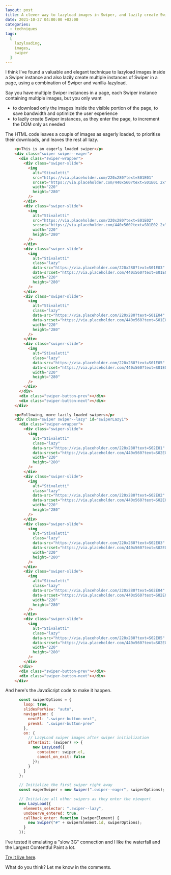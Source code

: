 ```yaml
---
layout: post
title: A clever way to lazyload images in Swiper, and lazily create Swiper instances
date: 2021-10-27 04:00:00 +02:00
categories:
  - techniques
tags:
  [
    lazyloading,
    images,
    swiper
  ]
---
```


I think I've found a valuable and elegant technique to lazyload images inside a Swiper instance and also lazily create multiple instances of Swiper in a page, using a combination of Swiper and vanilla-lazyload. 

Say you have multiple Swiper instances in a page, each Swiper instance containing multiple images, but you only want

- to download only the images inside the visible portion of the page, to save bandwidth and optimize the user experience 
- to lazily create Swiper instances, as they enter the page, to increment the DOM only as needed

The HTML code leaves a couple of images as eagerly loaded, to prioritise their downloads, and leaves the rest all lazy. 

```html
    <p>This is an eagerly loaded swiper</p>
    <div class="swiper swiper--eager">
      <div class="swiper-wrapper">
        <div class="swiper-slide">
          <img
            alt="Stivaletti"
            src="https://via.placeholder.com/220x280?text=S01E01"
            srcset="https://via.placeholder.com/440x560?text=S01E01 2x"
            width="220"
            height="280"
          />
        </div>
        <div class="swiper-slide">
          <img
            alt="Stivaletti"
            src="https://via.placeholder.com/220x280?text=S01E02"
            srcset="https://via.placeholder.com/440x560?text=S01E02 2x"
            width="220"
            height="280"
          />
        </div>
        <div class="swiper-slide">
          <img
            alt="Stivaletti"
            class="lazy"
            data-src="https://via.placeholder.com/220x280?text=S01E03"
            data-srcset="https://via.placeholder.com/440x560?text=S01E03 2x"
            width="220"
            height="280"
          />
        </div>
        <div class="swiper-slide">
          <img
            alt="Stivaletti"
            class="lazy"
            data-src="https://via.placeholder.com/220x280?text=S01E04"
            data-srcset="https://via.placeholder.com/440x560?text=S01E04 2x"
            width="220"
            height="280"
          />
        </div>
        <div class="swiper-slide">
          <img
            alt="Stivaletti"
            class="lazy"
            data-src="https://via.placeholder.com/220x280?text=S01E05"
            data-srcset="https://via.placeholder.com/440x560?text=S01E05 2x"
            width="220"
            height="280"
          />
        </div>
      </div>
      <div class="swiper-button-prev"></div>
      <div class="swiper-button-next"></div>
    </div>

    <p>Following, more lazily loaded swipers</p>
    <div class="swiper swiper--lazy" id="swiperLazy1">
      <div class="swiper-wrapper">
        <div class="swiper-slide">
          <img
            alt="Stivaletti"
            class="lazy"
            data-src="https://via.placeholder.com/220x280?text=S02E01"
            data-srcset="https://via.placeholder.com/440x560?text=S02E01 2x"
            width="220"
            height="280"
          />
        </div>
        <div class="swiper-slide">
          <img
            alt="Stivaletti"
            class="lazy"
            data-src="https://via.placeholder.com/220x280?text=S02E02"
            data-srcset="https://via.placeholder.com/440x560?text=S02E02 2x"
            width="220"
            height="280"
          />
        </div>
        <div class="swiper-slide">
          <img
            alt="Stivaletti"
            class="lazy"
            data-src="https://via.placeholder.com/220x280?text=S02E03"
            data-srcset="https://via.placeholder.com/440x560?text=S02E03 2x"
            width="220"
            height="280"
          />
        </div>
        <div class="swiper-slide">
          <img
            alt="Stivaletti"
            class="lazy"
            data-src="https://via.placeholder.com/220x280?text=S02E04"
            data-srcset="https://via.placeholder.com/440x560?text=S02E04 2x"
            width="220"
            height="280"
          />
        </div>
        <div class="swiper-slide">
          <img
            alt="Stivaletti"
            class="lazy"
            data-src="https://via.placeholder.com/220x280?text=S02E05"
            data-srcset="https://via.placeholder.com/440x560?text=S02E05 2x"
            width="220"
            height="280"
          />
        </div>
      </div>
      <div class="swiper-button-prev"></div>
      <div class="swiper-button-next"></div>
    </div>
```

And here's the JavaScript code to make it happen. 

```js
      const swiperOptions = {
        loop: true,
        slidesPerView: "auto",
        navigation: {
          nextEl: ".swiper-button-next",
          prevEl: ".swiper-button-prev"
        },
        on: {
          // LazyLoad swiper images after swiper initialization
          afterInit: (swiper) => {
            new LazyLoad({
              container: swiper.el,
              cancel_on_exit: false
            });
          }
        }
      };

      // Initialize the first swiper right away
      const eagerSwiper = new Swiper(".swiper--eager", swiperOptions);

      // Initialize all other swipers as they enter the viewport
      new LazyLoad({
        elements_selector: ".swiper--lazy",
        unobserve_entered: true,
        callback_enter: function (swiperElement) {
          new Swiper("#" + swiperElement.id, swiperOptions);
        }
      });
```

I've tested it emulating a "slow 3G" connection and I like the waterfall and the Largest Contentful Paint a lot.  

[Try it live here](https://www.andreaverlicchi.eu/vanilla-lazyload/demos/swiper.html).

What do you think? Let me know in the comments. 
